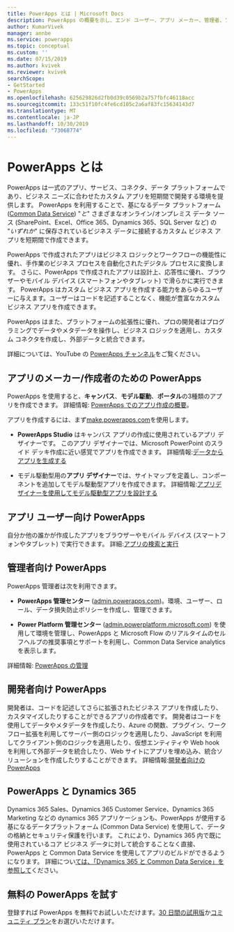 ```yaml
---
title: PowerApps とは | Microsoft Docs
description: PowerApps の概要を示し、エンド ユーザー、アプリ メーカー、管理者、プロの開発者による PowerApps の使い方について説明します。
author: KumarVivek
manager: annbe
ms.service: powerapps
ms.topic: conceptual
ms.custom: ''
ms.date: 07/15/2019
ms.author: kvivek
ms.reviewer: kvivek
searchScope:
- GetStarted
- PowerApps
ms.openlocfilehash: 625629826d2fb0d39c0569b2a757fbfc46118acc
ms.sourcegitcommit: 133c51f10fc4fe6cd105c2a6af83fc15634143d7
ms.translationtype: MT
ms.contentlocale: ja-JP
ms.lasthandoff: 10/30/2019
ms.locfileid: "73068774"
---
```

# <a name="what-is-powerapps"></a>PowerApps とは

PowerApps は一式のアプリ、サービス、コネクタ、データ プラットフォームであり、ビジネス ニーズに合わせたカスタム アプリを短期間で開発する環境を提供します。 PowerApps を利用することで、基になるデータ プラットフォーム ([Common Data Service](/powerapps/maker/common-data-service/data-platform-intro)) "*と*" さまざまなオンライン/オンプレミス データ ソース (SharePoint、Excel、Office 365、Dynamics 365、SQL Server など) の "*いずれか*" に保存されているビジネス データに接続するカスタム ビジネス アプリを短期間で作成できます。 

PowerApps で作成されたアプリはビジネス ロジックとワークフローの機能性に優れ、手作業のビジネス プロセスを自動化されたデジタル プロセスに変換します。 さらに、PowerApps で作成されたアプリは設計上、応答性に優れ、ブラウザーやモバイル デバイス (スマートフォンやタブレット) で滑らかに実行できます。 PowerApps はカスタム ビジネス アプリを作成する能力をあらゆるユーザーに与えます。ユーザーはコードを記述することなく、機能が豊富なカスタム ビジネス アプリを作成できます。

PowerApps はまた、プラットフォームの拡張性に優れ、プロの開発者はプログラミングでデータやメタデータを操作し、ビジネス ロジックを適用し、カスタム コネクタを作成し、外部データと統合できます。

詳細については、YouTube の [PowerApps チャンネル](https://www.youtube.com/channel/UCGfWR2ekfRFckLjev6eQYLg)をご覧ください。

## <a name="powerapps-for-app-makerscreators"></a>アプリのメーカー/作成者のための PowerApps

PowerApps を使用すると、**キャンバス**、**モデル駆動**、**ポータル**の3種類のアプリを作成できます。 詳細情報: [PowerApps でのアプリ作成の概要](maker/index.md)。

アプリを作成するには、まず[make.powerapps.com](https://make.powerapps.com)を使用します。

- **PowerApps Studio** はキャンバス アプリの作成に使用されているアプリ デザイナーです。 このアプリ デザイナーでは、Microsoft PowerPoint のスライド デッキ作成に近い感覚でアプリを作成できます。 詳細情報:[データからアプリを生成する](/powerapps/maker/canvas-apps/data-platform-create-app)  

- モデル駆動型用の**アプリ デザイナー**では、サイトマップを定義し、コンポーネントを追加してモデル駆動型アプリを作成できます。 詳細情報:[アプリデザイナーを使用してモデル駆動型アプリを設計する](maker/model-driven-apps/design-custom-business-apps-using-app-designer.md)

## <a name="powerapps-for-app-users"></a>アプリ ユーザー向け PowerApps

自分か他の誰かが作成したアプリをブラウザーやモバイル デバイス (スマートフォンやタブレット) で実行できます。 詳細:[アプリの検索と実行](user/index.md)

## <a name="powerapps-for-admins"></a>管理者向け PowerApps

PowerApps 管理者は次を利用できます。

- **PowerApps 管理センター** ([admin.powerapps.com](https://admin.powerapps.com))。環境、ユーザー、ロール、データ損失防止ポリシーを作成し、管理できます。 

- **Power Platform 管理センター** ([admin.powerplatform.microsoft.com](https://admin.powerplatform.microsoft.com)) を使用して環境を管理し、PowerApps と Microsoft Flow のリアルタイムのセルフヘルプの推奨事項とサポートを利用し、Common Data Service analytics を表示します。 

詳細情報: [PowerApps の管理](/power-platform/admin/admin-guide)

## <a name="powerapps-for-developers"></a>開発者向け PowerApps

開発者は、コードを記述してさらに拡張されたビジネス アプリを作成したり、カスタマイズしたりすることができるアプリの作成者です。 開発者はコードを使用してデータやメタデータを作成したり、Azure の関数、プラグイン、ワークフロー拡張を利用してサーバー側のロジックを適用したり、JavaScript を利用してクライアント側のロジックを適用したり、仮想エンティティや Web hook を利用して外部データを統合したり、Web サイトにアプリを埋め込み、統合ソリューションを作成したりすることができます。 詳細情報:[開発者向けの PowerApps](/powerapps/#pivot=home&panel=developer)

## <a name="powerapps-and-dynamics-365"></a>PowerApps と Dynamics 365

Dynamics 365 Sales、Dynamics 365 Customer Service、Dynamics 365 Marketing などの dynamics 365 アプリケーションも、PowerApps が使用する基になるデータプラットフォーム (Common Data Service) を使用して、データの格納とセキュリティ保護を行います。 これにより、Dynamics 365 内で既に使用されているコア ビジネス データに対して統合することなく直接、PowerApps と Common Data Service を使用してアプリのビルドができるようになります。 詳細につい[ては、「Dynamics 365 と Common Data Service」を参照して](maker/common-data-service/data-platform-intro.md#dynamics-365-and-common-data-service)ください。

## <a name="try-powerapps-for-free"></a>無料の PowerApps を試す

登録すれば PowerApps を無料でお試しいただけます。[30 日間の試用版](maker/signup-for-powerapps.md)か[コミュニティ プラン](maker/dev-community-plan.md)をお選びいただけます。
